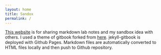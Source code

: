 ```yaml
---
layout: home
title: Sandox
permalink: /
---
```


[This website](https://geedrn.github.io) is for sharing markdown lab notes and my sandbox idea with others. 
I used a theme of gitbook forked from [here](https://github.com/sighingnow/jekyll-gitbook). jekyll-gitbook is deployed with Github Pages. Markdown files are automatically converted to HTML files locally and then push to Github repository.

